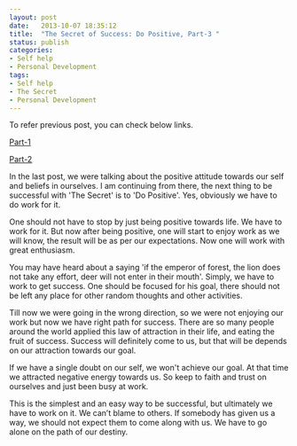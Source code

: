 ```yaml
---
layout: post
date:   2013-10-07 18:35:12
title:  "The Secret of Success: Do Positive, Part-3 "
status: publish
categories: 
- Self help
- Personal Development
tags:
- Self help
- The Secret
- Personal Development
---
```


To refer previous post, you can check below links.

[Part-1](http://www.sdavara.com/the-secret-of-success-part-1/)

[Part-2](http://www.sdavara.com/the-secret-of-success-be-specific-part-2/)

In the last post, we were talking about the positive attitude towards our self and beliefs in ourselves. I am continuing from there, the next thing to be successful with 'The Secret' is to 'Do Positive'. Yes, obviously we have to do work for it.

One should not have to stop by just being positive towards life. We have to work for it. But now after being positive, one will start to enjoy work as we will know, the result will be as per our expectations. Now one will work with great enthusiasm.

You may have heard about a saying 'if the emperor of forest, the lion does not take any effort, deer will not enter in their mouth'. Simply, we have to work to get success. One should be focused for his goal, there should not be left any place for other random thoughts and other activities. 

Till now we were going in the wrong direction, so we were not enjoying our work but now we have right path for success. There are so many people around the world applied this law of attraction in their life, and eating the fruit of success. Success will definitely come to us, but that will be depends on our attraction towards our goal.

If we have a single doubt on our self, we won't achieve our goal. At that time we attracted negative energy towards us. So keep to faith and trust on ourselves and just been busy at work.

This is the simplest and an easy way to be successful, but ultimately we have to work on it. We can’t blame to others. If somebody has given us a way, we should not expect them to come along with us. We have to go alone on the path of our destiny.



